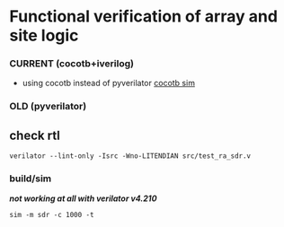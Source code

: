 # Functional verification of array and site logic

### CURRENT (cocotb+iverilog)

* using cocotb instead of pyverilator [cocotb sim](./coco)


### OLD (pyverilator)

## check rtl

```
verilator --lint-only -Isrc -Wno-LITENDIAN src/test_ra_sdr.v
```

### build/sim

***not working at all with verilator v4.210***

```
sim -m sdr -c 1000 -t
```
